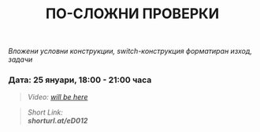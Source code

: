 <h1 align="center">ПО-СЛОЖНИ ПРОВЕРКИ</h1>
    <br>

<p><i>Вложени условни конструкции, switch-конструкция форматиран изход, задачи</i></p>

<h3>Дата: 25 януари, 18:00 - 21:00 часа</h3>

<blockquote>
    <i>
        Video: 
        <a href="#">will be here</a>
    </i>
</blockquote>

<blockquote>
    <i>
        Short Link: <br> 
        <b>
            shorturl.at/eD012
        </b> 
    </i>
</blockquote>
